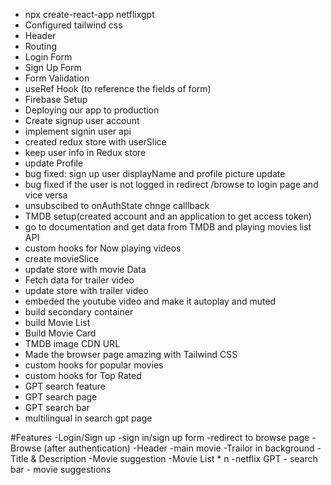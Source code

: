 - npx create-react-app netflixgpt
- Configured tailwind css
- Header
- Routing
- Login Form
- Sign Up Form
- Form Validation
- useRef Hook (to reference the fields of form)
- Firebase Setup
- Deploying our app to production
- Create signup user account
- implement signin user api
- created redux store with userSlice
- keep user info in Redux store
- update Profile
- bug fixed: sign up user displayName and profile picture update
- bug fixed if the user is not logged in redirect /browse to login page and vice versa
- unsubscibed to onAuthState chnge calllback
- TMDB setup(created account and an application to get access token)
- go to documentation and get data from TMDB and playing movies list API
- custom hooks for Now playing videos
- create movieSlice
- update store with movie Data
- Fetch data for trailer video
- update store with trailer video
- embeded the youtube video and make it autoplay and muted
- build secondary container
- build Movie List
- Build Movie Card
- TMDB image CDN URL
- Made the browser page amazing with Tailwind CSS
- custom hooks for popular movies
- custom hooks for Top Rated
- GPT search feature
- GPT search page
- GPT search bar
- multilingual in search gpt page


#Features
-Login/Sign up
    -sign in/sign up form
    -redirect to browse page
-Browse (after authentication)
    -Header
    -main movie
        -Trailor in background
        -Title & Description
        -Movie suggestion
            -Movie List * n
    -netflix GPT
        - search bar
        - movie suggestions
